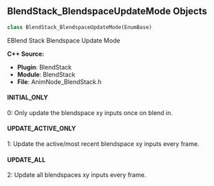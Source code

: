 ## BlendStack_BlendspaceUpdateMode Objects

```python
class BlendStack_BlendspaceUpdateMode(EnumBase)
```

EBlend Stack Blendspace Update Mode

**C++ Source:**

- **Plugin**: BlendStack
- **Module**: BlendStack
- **File**: AnimNode_BlendStack.h

<a id="unreal.BlendStack_BlendspaceUpdateMode.INITIAL_ONLY"></a>

#### INITIAL_ONLY

0: Only update the blendspace xy inputs once on blend in.

<a id="unreal.BlendStack_BlendspaceUpdateMode.UPDATE_ACTIVE_ONLY"></a>

#### UPDATE_ACTIVE_ONLY

1: Update the active/most recent blendspace xy inputs every frame.

<a id="unreal.BlendStack_BlendspaceUpdateMode.UPDATE_ALL"></a>

#### UPDATE_ALL

2: Update all blendspaces xy inputs every frame.

<a id="unreal.OptimusDeformerExecutionPhase"></a>